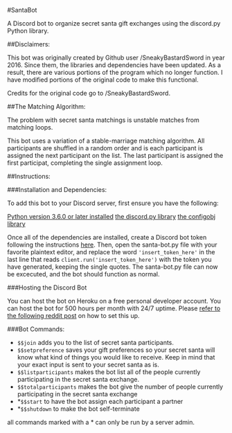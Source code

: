 #SantaBot

A Discord bot to organize secret santa gift exchanges using the discord.py Python library.

##Disclaimers:

This bot was originally created by Github user /SneakyBastardSword in year 2016. Since them, the libraries and dependencies have been updated. As a result, there are various portions of the program which no longer function. I have modified portions of the original code to make this functional.

Credits for the original code go to /SneakyBastardSword.

##The Matching Algorithm:

The problem with secret santa matchings is unstable matches from matching loops.

This bot uses a variation of a stable-marriage matching algorithm. All participants are shuffled in a random order and is each participant is assigned the next participant on the list. The last participant is assigned the first participat, completing the single assignment loop.

##Instructions: 

###Installation and Dependencies:

To add this bot to your Discord server, first ensure you have the following:

[Python version 3.6.0 or later installed](https://www.python.org/downloads/)
[the discord.py library](https://github.com/Rapptz/discord.py)
[the configobj library](http://www.voidspace.org.uk/python/configobj.html#installing)

Once all of the dependencies are installed, create a Discord bot token following the instructions [here](https://github.com/reactiflux/discord-irc/wiki/Creating-a-discord-bot-&-getting-a-token). Then, open the santa-bot.py file with your favorite plaintext editor, and replace the word `'insert_token_here'` in the last line that reads `client.run('insert_token_here')` with the token you have generated, keeping the single quotes. The santa-bot.py file can now be excecuted, and the bot should function as normal.

###Hosting the Discord Bot

You can host the bot on Heroku on a free personal developer account. You can host the bot for 500 hours per month with 24/7 uptime. Please [refer to the following reddit post](https://www.reddit.com/r/discordapp/comments/6qqtup/guide_creating_and_hosting_a_discord_bot_for_free/) on how to set this up.

###Bot Commands:

- `$$join` adds you to the list of secret santa participants.
- `$$setpreference` saves your gift preferences so your secret santa will know what kind of things you would like to receive. Keep in mind that your exact input is sent to your secret santa as is. 
- `$$listparticipants` makes the bot list all of the people currently participating in the secret santa exchange.
- `$$totalparticipants` makes the bot give the number of people currently participating in the secret santa exchange
- *`$$start` to have the bot assign each participant a partner
- *`$$shutdown` to make the bot self-terminate

all commands marked with a * can only be run by a server admin.